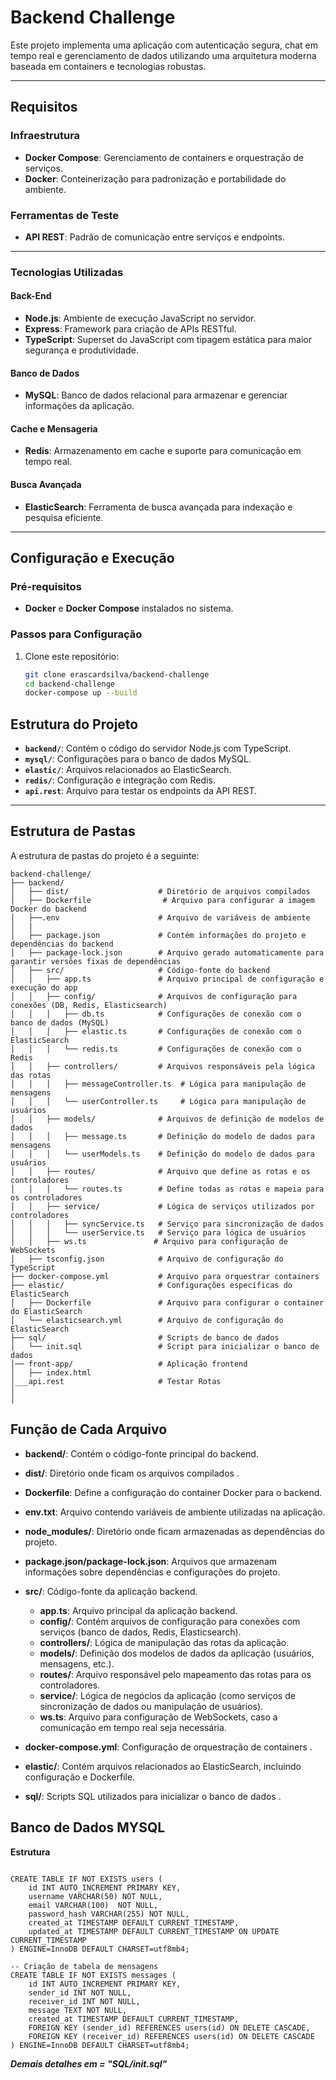# Backend Challenge

Este projeto implementa uma aplicação com autenticação segura, chat em tempo real e gerenciamento de dados utilizando uma arquitetura moderna baseada em containers e tecnologias robustas.

---

## **Requisitos**

### **Infraestrutura**
- **Docker Compose**: Gerenciamento de containers e orquestração de serviços.
- **Docker**: Conteinerização para padronização e portabilidade do ambiente.

### **Ferramentas de Teste**
- **API REST**: Padrão de comunicação entre serviços e endpoints.

---

### **Tecnologias Utilizadas**

#### **Back-End**
- **Node.js**: Ambiente de execução JavaScript no servidor.
- **Express**: Framework para criação de APIs RESTful.
- **TypeScript**: Superset do JavaScript com tipagem estática para maior segurança e produtividade.

#### **Banco de Dados**
- **MySQL**: Banco de dados relacional para armazenar e gerenciar informações da aplicação.

#### **Cache e Mensageria**
- **Redis**: Armazenamento em cache e suporte para comunicação em tempo real.

#### **Busca Avançada**
- **ElasticSearch**: Ferramenta de busca avançada para indexação e pesquisa eficiente.

---

## **Configuração e Execução**

### **Pré-requisitos**
- **Docker** e **Docker Compose** instalados no sistema.

### **Passos para Configuração**
1. Clone este repositório:
   ```bash
   git clone erascardsilva/backend-challenge
   cd backend-challenge
   docker-compose up --build
   ```

## **Estrutura do Projeto**

- **`backend/`**: Contém o código do servidor Node.js com TypeScript.
- **`mysql/`**: Configurações para o banco de dados MySQL.
- **`elastic/`**: Arquivos relacionados ao ElasticSearch.
- **`redis/`**: Configuração e integração com Redis.
- **`api.rest`**: Arquivo para testar os endpoints da API REST.

---
## Estrutura de Pastas

A estrutura de pastas do projeto é a seguinte:

```plaintext
backend-challenge/
├── backend/
│   ├── dist/                    # Diretório de arquivos compilados 
│   ├── Dockerfile                # Arquivo para configurar a imagem Docker do backend
│   ├──.env                      # Arquivo de variáveis de ambiente 
│   |          
│   ├── package.json             # Contém informações do projeto e dependências do backend
│   ├── package-lock.json        # Arquivo gerado automaticamente para garantir versões fixas de dependências
│   ├── src/                     # Código-fonte do backend
│   │   ├── app.ts               # Arquivo principal de configuração e execução do app
│   │   ├── config/              # Arquivos de configuração para conexões (DB, Redis, Elasticsearch)
│   │   │   ├── db.ts            # Configurações de conexão com o banco de dados (MySQL)
│   │   │   ├── elastic.ts       # Configurações de conexão com o ElasticSearch
│   │   │   └── redis.ts         # Configurações de conexão com o Redis
│   │   ├── controllers/         # Arquivos responsáveis pela lógica das rotas
│   │   │   ├── messageController.ts  # Lógica para manipulação de mensagens 
│   │   │   └── userController.ts     # Lógica para manipulação de usuários 
│   │   ├── models/              # Arquivos de definição de modelos de dados
│   │   │   ├── message.ts       # Definição do modelo de dados para mensagens
│   │   │   └── userModels.ts    # Definição do modelo de dados para usuários
│   │   ├── routes/              # Arquivo que define as rotas e os controladores
│   │   │   └── routes.ts        # Define todas as rotas e mapeia para os controladores
│   │   ├── service/             # Lógica de serviços utilizados por controladores
│   │   │   ├── syncService.ts   # Serviço para sincronização de dados 
│   │   │   └── userService.ts   # Serviço para lógica de usuários 
│   │   ├── ws.ts               # Arquivo para configuração de WebSockets 
│   ├── tsconfig.json            # Arquivo de configuração do TypeScript
├── docker-compose.yml           # Arquivo para orquestrar containers 
├── elastic/                     # Configurações específicas do ElasticSearch
│   ├── Dockerfile               # Arquivo para configurar o container do ElasticSearch
│   └── elasticsearch.yml        # Arquivo de configuração do ElasticSearch
├── sql/                         # Scripts de banco de dados 
│   └── init.sql                 # Script para inicializar o banco de dados
│── front-app/                   # Aplicação frontend
│   ├── index.html                    
│___api.rest                     # Testar Rotas     
│
│

```

## Função de Cada Arquivo

- **backend/**: Contém o código-fonte principal do backend.

- **dist/**: Diretório onde ficam os arquivos compilados .

- **Dockerfile**: Define a configuração do container Docker para o backend.

- **env.txt**: Arquivo contendo variáveis de ambiente utilizadas na aplicação.

- **node_modules/**: Diretório onde ficam armazenadas as dependências do projeto.

- **package.json/package-lock.json**: Arquivos que armazenam informações sobre dependências e configurações do projeto.

- **src/**: Código-fonte da aplicação backend.
  - **app.ts**: Arquivo principal da aplicação backend.
  - **config/**: Contém arquivos de configuração para conexões com serviços (banco de dados, Redis, Elasticsearch).
  - **controllers/**: Lógica de manipulação das rotas da aplicação.
  - **models/**: Definição dos modelos de dados da aplicação (usuários, mensagens, etc.).
  - **routes/**: Arquivo responsável pelo mapeamento das rotas para os controladores.
  - **service/**: Lógica de negócios da aplicação (como serviços de sincronização de dados ou manipulação de usuários).
  - **ws.ts**: Arquivo para configuração de WebSockets, caso a comunicação em tempo real seja necessária.

- **docker-compose.yml**: Configuração de orquestração de containers .

- **elastic/**: Contém arquivos relacionados ao ElasticSearch, incluindo configuração e Dockerfile.

- **sql/**: Scripts SQL utilizados para inicializar o banco de dados .


## Banco de Dados MYSQL

**Estrutura**

```plaintext

CREATE TABLE IF NOT EXISTS users (
    id INT AUTO_INCREMENT PRIMARY KEY,                
    username VARCHAR(50) NOT NULL,                     
    email VARCHAR(100)  NOT NULL,                     
    password_hash VARCHAR(255) NOT NULL,               
    created_at TIMESTAMP DEFAULT CURRENT_TIMESTAMP,    
    updated_at TIMESTAMP DEFAULT CURRENT_TIMESTAMP ON UPDATE CURRENT_TIMESTAMP 
) ENGINE=InnoDB DEFAULT CHARSET=utf8mb4;

-- Criação de tabela de mensagens
CREATE TABLE IF NOT EXISTS messages (
    id INT AUTO_INCREMENT PRIMARY KEY,                 
    sender_id INT NOT NULL,                           
    receiver_id INT NOT NULL,                         
    message TEXT NOT NULL,                             
    created_at TIMESTAMP DEFAULT CURRENT_TIMESTAMP,    
    FOREIGN KEY (sender_id) REFERENCES users(id) ON DELETE CASCADE,
    FOREIGN KEY (receiver_id) REFERENCES users(id) ON DELETE CASCADE
) ENGINE=InnoDB DEFAULT CHARSET=utf8mb4;

```
***Demais detalhes em = "SQL/init.sql"***